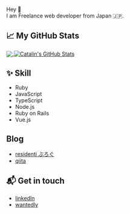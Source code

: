 Hey 👋  
I am Freelance web developer from Japan 🇯🇵.

## &#x1f4c8; My GitHub Stats

<a href="https://github.com/residenti/residenti">
  <img align="center" src="https://github-readme-stats.vercel.app/api/top-langs/?username=residenti&hide=java,html&title_color=ffffff&text_color=c9cacc&icon_color=2bbc8a&bg_color=1d1f21" />
</a>

<a href="https://github.com/residenti/residenti">
  <img align="center" src="https://github-readme-stats.vercel.app/api?username=residenti&show_icons=true&line_height=27&count_private=true&title_color=ffffff&text_color=c9cacc&icon_color=2bbc8a&bg_color=1d1f21" alt="Catalin's GitHub Stats" />
</a>

## ✨ Skill

- Ruby
- JavaScript
- TypeScript
- Node.js
- Ruby on Rails
- Vue.js

## Blog

- [residenti ぶろぐ](https://residenti.github.io/)
- [qiita](https://qiita.com/residenti)

## 📬 Get in touch

- [linkedIn](https://www.linkedin.com/in/rintaro-nakamura/)
- [wantedly](https://www.wantedly.com/users/14837256)

